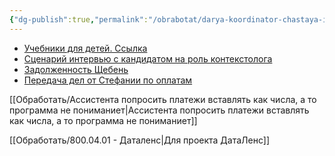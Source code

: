 ```yaml
---
{"dg-publish":true,"permalink":"/obrabotat/darya-koordinator-chastaya-informacziya-i-ssylki-kotorye-ao-postoyanno-sprashivaet-u-dashi/"}
---
```




- [Учебники для детей. Ссылка](https://drive.google.com/drive/folders/1KsLte4sHXbIB7iRAre7CDXr9sJcWIChq?dmr=1&ec=wgc-drive-hero-goto)
- [Сценарий интервью с кандидатом на роль контекстолога](https://docs.google.com/document/d/1hwSQiWukEHslg4-tuhk_lHIs0rEnj0tK0_95bRuMLlI/edit?tab=t.0#heading=h.op9cb6cvevdr)
- [Задолженность Щебень](https://docs.google.com/spreadsheets/d/1pZ4rMfP6dtlqf11Qd64f9mSeyUK4Fdml50KemU9Ei6U/edit?usp=drivesdk)
- [Передача дел от Стефании по оплатам](https://docs.google.com/spreadsheets/d/1VNsXA3Y0og-YyXH0TI_yYvMT5eaBKnQ4DyrjVqGeASw/edit?gid=725993593#gid=725993593)

[[Обработать/Ассистента попросить платежи вставлять как числа, а то программа не пониманиет\|Ассистента попросить платежи вставлять как числа, а то программа не пониманиет]]



[[Обработать/800.04.01 - Даталенс\|Для проекта ДатаЛенс]]
